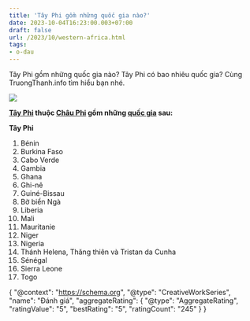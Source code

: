 ```yaml
---
title: 'Tây Phi gồm những quốc gia nào?'
date: 2023-10-04T16:23:00.003+07:00
draft: false
url: /2023/10/western-africa.html
tags: 
- o-dau
---
```


Tây Phi gồm những quốc gia nào? Tây Phi có bao nhiêu quốc gia? Cùng TruongThanh.info tìm hiểu bạn nhé.

[![](https://blogger.googleusercontent.com/img/b/R29vZ2xl/AVvXsEhSWwcajPG8PJkkFMGsRJl7eeyvownqEmKNDTsE5AixyT4QM_6Gg8ufxirnY6XLziSm-KWoZL14EJRBPkh51Dx9EXTaWn9p5vJdBaWWGiAp6Agwg8N4dn5Ubx9ZOL3geuwVDnqK6hC43PHQu6fYWw5_M7w1ipTo2EMQHW29QO5lZAdBCjTUsNzICNI66rRq/s320/africa.jpg)](https://blogger.googleusercontent.com/img/b/R29vZ2xl/AVvXsEhSWwcajPG8PJkkFMGsRJl7eeyvownqEmKNDTsE5AixyT4QM_6Gg8ufxirnY6XLziSm-KWoZL14EJRBPkh51Dx9EXTaWn9p5vJdBaWWGiAp6Agwg8N4dn5Ubx9ZOL3geuwVDnqK6hC43PHQu6fYWw5_M7w1ipTo2EMQHW29QO5lZAdBCjTUsNzICNI66rRq/s588/africa.jpg)

  

  

**[Tây Phi](https://www.truongthanh.info/2023/10/western-africa.html) thuộc [Châu Phi](https://www.truongthanh.info/2023/10/africa.html) gồm những [quốc gia](https://www.truongthanh.info/2023/10/country.html) sau:**

**Tây Phi**

1.  Bénin
2.  Burkina Faso
3.  Cabo Verde
4.  Gambia
5.  Ghana
6.  Ghi-nê
7.  Guiné-Bissau
8.  Bờ biển Ngà
9.  Liberia
10.  Mali
11.  Mauritanie
12.  Niger
13.  Nigeria
14.  Thánh Helena, Thăng thiên và Tristan da Cunha
15.  Sénégal
16.  Sierra Leone
17.  Togo

  

{ "@context": "https://schema.org", "@type": "CreativeWorkSeries", "name": "Đánh giá", "aggregateRating": { "@type": "AggregateRating", "ratingValue": "5", "bestRating": "5", "ratingCount": "245" } }